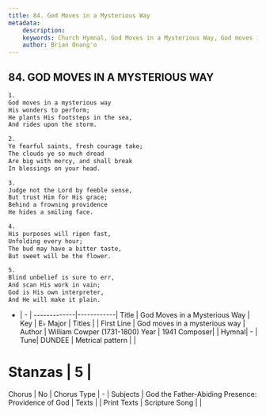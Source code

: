 ```yaml
---
title: 84. God Moves in a Mysterious Way
metadata:
    description: 
    keywords: Church Hymnal, God Moves in a Mysterious Way, God moves in a mysterious way, 
    author: Brian Onang'o
---
```



## 84. GOD MOVES IN A MYSTERIOUS WAY

```txt
1.
God moves in a mysterious way
His wonders to perform;
He plants His footsteps in the sea,
And rides upon the storm.

2.
Ye fearful saints, fresh courage take;
The clouds ye so much dread
Are big with mercy, and shall break
In blessings on your head.

3.
Judge not the Lord by feeble sense,
But trust Him for His grace;
Behind a frowning providence
He hides a smiling face.

4.
His purposes will ripen fast,
Unfolding every hour;
The bud may have a bitter taste,
But sweet will be the flower.

5.
Blind unbelief is sure to err,
And scan His work in vain;
God is His own interpreter,
And He will make it plain.

```

- |   -  |
-------------|------------|
Title | God Moves in a Mysterious Way |
Key | E♭ Major |
Titles |  |
First Line | God moves in a mysterious way |
Author | William Cowper (1731-1800)
Year | 1941
Composer|  |
Hymnal|  - |
Tune| DUNDEE |
Metrical pattern | |
# Stanzas | 5 |
Chorus | No |
Chorus Type | - |
Subjects | God the Father-Abiding Presence: Providence of God |
Texts |  |
Print Texts | 
Scripture Song |  |
  
